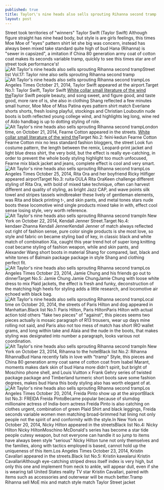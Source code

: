 ```yaml
---
published: true
title: Taylor\'s nine heads also sells sprouting Rihanna second tramp
layout: post
---
```

Street took territories of \"winners\" Taylor Swift (Taylor Swift) Although figure straight has nine head body, but style is are girls feelings, this times Moe Moe of \"eyes\" pattern shirt let she big was concern, instead has always been mixed take standard quite high of bud Hana (Rihanna) is \"sewer in capsized\", a imitation if China 80 generation army coat of cotton coat makes its seconds variable tramp, quickly to see this times star are of street took performance\'s!![Alt Taylor\'s nine heads also sells sprouting Rihanna second tramp](https://c1.staticflickr.com/9/8715/28124273012_ebc379ea85_z.jpg)Street list Vol.17: Taylor nine also sells sprouting Rihanna second tramp![Alt Taylor\'s nine heads also sells sprouting Rihanna second tramp](https://c2.staticflickr.com/8/7544/27612703503_ddc6399a92_z.jpg)Los Angeles Times October 21, 2014, Taylor Swift appeared at the airport.Target No.1: Taylor Swift, Taylor Swift [White collar small literature of the wind the](http://www.faybag.com/2016/07/05/white-collar-small-literature-of-the-wind-the-watch-to-teach-you/)Taylor Swift people beauty, and song sweet, and figure good, and taste good, more rare of is, she also in clothing Shang reflected a few minutes small humor, Moe Moe of Miss Patina eyes pattern shirt match Everlane shorts shorts, fresh losing playful, stockings and Christian Louboutin nude boots is both reflected young college wind, and highlights leg long, wine red of Aldo handbag is up to dotting styling of role.![Alt Taylor\'s nine heads also sells sprouting Rihanna second tramp](https://c2.staticflickr.com/8/7330/28150595501_47dfa27beb_b.jpg)London time, on October 21, 2014, Fearne Cotton appeared in the streets. [White collar small literature of the wind the](http://www.faybag.com/2016/07/05/white-collar-small-literature-of-the-wind-the-watch-to-teach-you/)Target No.2: feini·kedun Fearne Cotton Fearne Cotton mix no less standard fashion bloggers, the street Look fun costume pattern, the length between the remix, Leopard-print jacket and light blue dress shirt, the very bold, but the effect is really eye-catching, in order to prevent the whole body styling highlight too much unfocused, Fearne mix black jacket and jeans, complete effect is cool and very smart.![Alt Taylor\'s nine heads also sells sprouting Rihanna second tramp](https://c1.staticflickr.com/9/8659/28150607841_b0289fb4bd_z.jpg)Los Angeles Times October 25, 2014, Rita Ora and her boyfriend Ricky Hilfiger appeared airportTarget No.3: ruita·OULA Rita OraKeen challenge different styling of Rita Ora, with bold of mixed take technique, often can harvest different and quality of styling, as bright Jazz CAP, and wave points silk towel and stripes tassels windbreaker these lively of gentleman elements, was Rita and black printing t-, and skin pants, and metal tones stars nude boots these locomotive wind single products mixed take in with, effect cool sense losing style, very worth reference.![Alt Taylor\'s nine heads also sells sprouting Rihanna second tramp](https://c2.staticflickr.com/8/7409/28194447056_45e3344d29_z.jpg)In New York on October 22, 2014, Kendall Jenner Street.Target No.4: kendaer·Zhanna Kendall JennerKendall Jenner of match always reflected out right of fashion sense, pure color single products is she most love, so style and fabric on became styling bad of key, in classic black and white match of combination Xia, caught this year trend hot of super long knitting coat became styling of fashion weapon, while and skin pants, and Alexander Wang short boots in material Shang for compared, last, black and white tones of Balmain package package in style Shang and clothing perfect fit.![Alt Taylor\'s nine heads also sells sprouting Rihanna second tramp](https://c1.staticflickr.com/9/8707/27947512740_703163c952_b.jpg)Los Angeles Times October 23, 2014, Jamie Chung and his friends go out to dinnerTarget No.5: Jamie Chung Jamie ChungJamie Chung with loose white dress to mix Plaid jackets, the effect is fresh and funky, deconstruction of the matching high heels for styling adds a little research, and locomotive air echoed with black bag.![Alt Taylor\'s nine heads also sells sprouting Rihanna second tramp](https://c1.staticflickr.com/9/8813/27612671914_4f07d310d4_z.jpg)Local time on October 20, 2014, the streets of Paris Hilton and dog appeared in Manhattan.Black list No.1: Paris Hilton, Paris HiltonParis Hilton with actual action told others \"fake two pieces\" of \"against\", this pieces seems two pieces actually is mosaic paragraph of R13 trousers, wear up days mine rolling not said, and Paris also not too mess of match has short IRO wallet grams, and long within take and Alaia and the nude in the boots, that makes styling was designated into number a paragraph, looks various not coordination.![Alt Taylor\'s nine heads also sells sprouting Rihanna second tramp](https://c1.staticflickr.com/9/8756/27947527690_9d8384be10_z.jpg)In New York on October 23, 2014, Rihanna to the hotelBlack list No.2: Rihanna RihannaBud Hana recently falls in love with \"tramp\" Style, this pieces and China 80 generation army coat same of cotton coat from Isabel Marant, moments makes dark skin of bud Hana more didn\'t spirit, but bright of Moschino phone shell, and Louis Vuitton x Frank Gehry series of twisted package package and Timberland turmeric short boots save some fashion degrees, makes bud Hana this body styling also has worth elegant of at.![Alt Taylor\'s nine heads also sells sprouting Rihanna second tramp](https://c1.staticflickr.com/9/8831/28150688061_f21c318528_z.jpg)Los Angeles Times October 20, 2014, Freida Pinto show up at the airportBlack list No.3: FREIDA Freida PintoBecame popular because of slumdog millionaire actress of India-born actress Freida Pinto is also catching on clothes urgent, combination of green Plaid Shirt and black leggings, Freida seconds variable women men matching broad-brimmed hat lining not only people not the spirit of and conformity with the style.In New York on October 20, 2014, Nicky Hilton appeared in the streetsBlack list No.4: Nicky Hilton Nicky HiltonMoschino McDonald\'s series has become a star tide people cutesy weapon, but not everyone can handle it so jump to items have always been style \"serious\" Nicky Hilton tune not only themselves and the families, along with tactics employed is based, cannot hold up the uniqueness of this item.Los Angeles Times October 23, 2014, Kristin Cavallari appeared in the streets.Black list No.5: Kristin kawalarui Kristin CavallariAlthough eye-catching striped dress itself index is very high, but only this one and implement from neck to ankle, will appear dull, even if she is wearing tall United States reality TV star Kristin Cavallari, paired with items such as accessories and outerwear will be much better.Tramp Rihanna sell MoE mix and match style match Taylor Street jacket